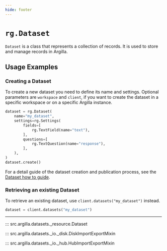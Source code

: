 ```yaml
---
hide: footer
---
```

# `rg.Dataset`

`Dataset` is a class that represents a collection of records. It is used to store and manage records in Argilla.

## Usage Examples

### Creating a Dataset

To create a new dataset you need to define its name and settings. Optional parameters are `workspace` and `client`, if you want to create the dataset in a specific workspace or on a specific Argilla instance.

```python
dataset = rg.Dataset(
    name="my_dataset",
    settings=rg.Settings(
        fields=[
            rg.TextField(name="text"),
        ],
        questions=[
            rg.TextQuestion(name="response"),
        ],
    ),
)
dataset.create()
```

For a detail guide of the dataset creation and publication process, see the [Dataset how to guide](../../../admin_guide/dataset.md).

### Retrieving an existing Dataset


To retrieve an existing dataset, use `client.datasets("my_dataset")` instead.

```python
dataset = client.datasets("my_dataset")
```

---

::: src.argilla.datasets._resource.Dataset

::: src.argilla.datasets._io._disk.DiskImportExportMixin

::: src.argilla.datasets._io._hub.HubImportExportMixin


